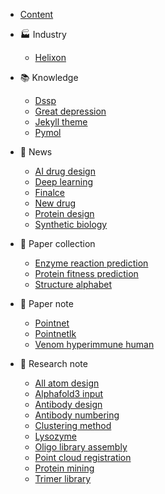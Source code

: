 - [Content](content.md)

- 🏭 Industry
  - [Helixon](industry/helixon.md)

- 📚 Knowledge
  - [Dssp](knowledge/dssp.md)
  - [Great depression](knowledge/great_depression.md)
  - [Jekyll theme](knowledge/jekyll_theme.md)
  - [Pymol](knowledge/pymol.md)

- 📰 News
  - [AI drug design](news/ai_drug_design.md)
  - [Deep learning](news/deep_learning.md)
  - [Finalce](news/finalce.md)
  - [New drug](news/new_drug.md)
  - [Protein design](news/protein_design.md)
  - [Synthetic biology](news/synthetic_biology.md)

- 📕 Paper collection
  - [Enzyme reaction prediction](paper_collection/enzyme_reaction_prediction.md)
  - [Protein fitness prediction](paper_collection/protein_fitness_prediction.md)
  - [Structure alphabet](paper_collection/structure_alphabet.md)

- 📝 Paper note
  - [Pointnet](paper_note/pointnet.md)
  - [Pointnetlk](paper_note/pointnetlk.md)
  - [Venom hyperimmune human](paper_note/venom_hyperimmune_human.md)

- 🔬 Research note
  - [All atom design](research_note/all_atom_design.md)
  - [Alphafold3 input](research_note/alphafold3_input.md)
  - [Antibody design](research_note/antibody_design.md)
  - [Antibody numbering](research_note/antibody_numbering.md)
  - [Clustering method](research_note/clustering_method.md)
  - [Lysozyme](research_note/lysozyme.md)
  - [Oligo library assembly](research_note/oligo_library_assembly.md)
  - [Point cloud registration](research_note/point_cloud_registration.md)
  - [Protein mining](research_note/protein_mining.md)
  - [Trimer library](research_note/trimer_library.md)
